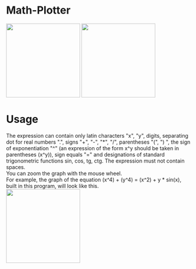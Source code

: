 # Math-Plotter   

<img src="https://user-images.githubusercontent.com/71639489/180384005-1258eb8b-8c78-4b50-8f4b-2f6898f646ec.png" width="200" height="200"  />
<img src="https://user-images.githubusercontent.com/71639489/180649236-fbd4f159-e365-4658-9810-2e7b7ee56654.gif" width="200" height="200" />   

# Usage   

The expression can contain only latin characters "x", "y", digits, separating dot for real numbers ".", signs "+", "-", "*", "/", parentheses "(", ") ", the sign of exponentiation "^" (an expression of the form x^y should be taken in parentheses (x^y)),  sign equals "=" and designations of standard trigonometric functions sin, cos, tg, ctg. The expression must not contain spaces.   
You can zoom the graph with the mouse wheel.   
For example, the graph of the equation (x^4) + (y^4) = (x^2) + y * sin(x), built in this program, will look like this.   
<img src="https://user-images.githubusercontent.com/71639489/181693517-bbd2573d-658a-4226-b8c9-254a3f63b78c.png" width="200" height="200"  />     
<!-- BEGIN LATEST DOWNLOAD BUTTON -->
<!-- END LATEST DOWNLOAD BUTTON -->
